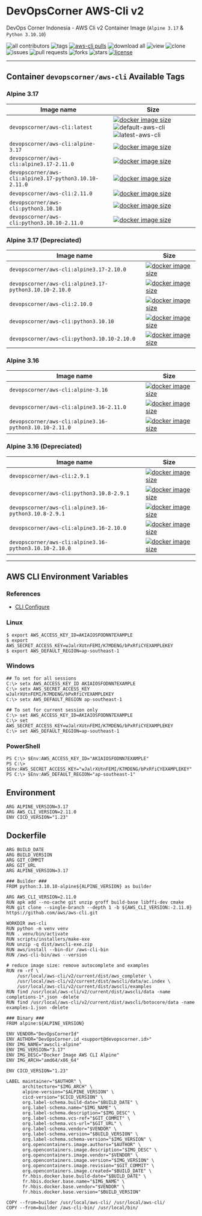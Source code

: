 # DevOpsCorner AWS-Cli v2

DevOps Corner Indonesia - AWS Cli v2 Container Image (`Alpine 3.17` & `Python 3.10.10`)

![all contributors](https://img.shields.io/github/contributors/devopscorner/devopscorner-container)
![tags](https://img.shields.io/github/v/tag/devopscorner/devopscorner-container?sort=semver)
[![aws-cli pulls](https://img.shields.io/docker/pulls/devopscorner/aws-cli.svg?label=aws-cli%20pulls&logo=docker)](https://hub.docker.com/r/devopscorner/aws-cli/)
![download all](https://img.shields.io/github/downloads/devopscorner/devopscorner-container/total.svg)
![view](https://views.whatilearened.today/views/github/devopscorner/devopscorner-container.svg)
![clone](https://img.shields.io/badge/dynamic/json?color=success&label=clone&query=count&url=https://raw.githubusercontent.com/devopscorner/devopscorner-container/master/clone.json?raw=True&logo=github)
![issues](https://img.shields.io/github/issues/devopscorner/devopscorner-container)
![pull requests](https://img.shields.io/github/issues-pr/devopscorner/devopscorner-container)
![forks](https://img.shields.io/github/forks/devopscorner/devopscorner-container)
![stars](https://img.shields.io/github/stars/devopscorner/devopscorner-container)
[![license](https://img.shields.io/github/license/devopscorner/devopscorner-container)](https://img.shields.io/github/license/devopscorner/devopscorner-container)

---

## Container `devopscorner/aws-cli` Available Tags

### Alpine 3.17

| Image name | Size |
|------------|------|
| `devopscorner/aws-cli:latest` | [![docker image size](https://img.shields.io/docker/image-size/devopscorner/aws-cli/latest.svg?label=Image%20size&logo=docker)](https://hub.docker.com/repository/docker/devopscorner/aws-cli/tags?page=1&ordering=last_updated&name=latest) ![default-aws-cli](https://img.shields.io/static/v1?label=latest&message=default&color=brightgreen) ![latest-aws-cli](https://img.shields.io/static/v1?label=latest&message=alpine&color=orange) |
| `devopscorner/aws-cli:alpine-3.17` | [![docker image size](https://img.shields.io/docker/image-size/devopscorner/aws-cli/alpine-3.17.svg?label=Image%20size&logo=docker)](https://hub.docker.com/repository/docker/devopscorner/aws-cli/tags?page=1&ordering=last_updated&name=alpine-3.17) |
| `devopscorner/aws-cli:alpine3.17-2.11.0` | [![docker image size](https://img.shields.io/docker/image-size/devopscorner/aws-cli/alpine3.17-2.11.0.svg?label=Image%20size&logo=docker)](https://hub.docker.com/repository/docker/devopscorner/aws-cli/tags?page=1&ordering=last_updated&name=alpine3.17-2.11.0) |
| `devopscorner/aws-cli:alpine3.17-python3.10.10-2.11.0` | [![docker image size](https://img.shields.io/docker/image-size/devopscorner/aws-cli/alpine3.17-2.11.0.svg?label=Image%20size&logo=docker)](https://hub.docker.com/repository/docker/devopscorner/aws-cli/tags?page=1&ordering=last_updated&name=alpine3.17-2.11.0) |
| `devopscorner/aws-cli:2.11.0` | [![docker image size](https://img.shields.io/docker/image-size/devopscorner/aws-cli/2.11.0.svg?label=Image%20size&logo=docker)](https://hub.docker.com/repository/docker/devopscorner/aws-cli/tags?page=1&ordering=last_updated&name=2.11.0) |
| `devopscorner/aws-cli:python3.10.10` | [![docker image size](https://img.shields.io/docker/image-size/devopscorner/aws-cli/python3.10.10.svg?label=Image%20size&logo=docker)](https://hub.docker.com/repository/docker/devopscorner/aws-cli/tags?page=1&ordering=last_updated&name=python3.10.10) |
| `devopscorner/aws-cli:python3.10.10-2.11.0` | [![docker image size](https://img.shields.io/docker/image-size/devopscorner/aws-cli/python3.10.10-2.11.0.svg?label=Image%20size&logo=docker)](https://hub.docker.com/repository/docker/devopscorner/aws-cli/tags?page=1&ordering=last_updated&name=python3.10.10-2.11.0) |


### Alpine 3.17 (Depreciated)

| Image name | Size |
|------------|------|
| `devopscorner/aws-cli:alpine3.17-2.10.0` | [![docker image size](https://img.shields.io/docker/image-size/devopscorner/aws-cli/alpine3.17-2.10.0.svg?label=Image%20size&logo=docker)](https://hub.docker.com/repository/docker/devopscorner/aws-cli/tags?page=1&ordering=last_updated&name=alpine3.17-2.10.0) |
| `devopscorner/aws-cli:alpine3.17-python3.10.10-2.10.0` | [![docker image size](https://img.shields.io/docker/image-size/devopscorner/aws-cli/alpine3.17-2.10.0.svg?label=Image%20size&logo=docker)](https://hub.docker.com/repository/docker/devopscorner/aws-cli/tags?page=1&ordering=last_updated&name=alpine3.17-2.10.0) |
| `devopscorner/aws-cli:2.10.0` | [![docker image size](https://img.shields.io/docker/image-size/devopscorner/aws-cli/2.10.0.svg?label=Image%20size&logo=docker)](https://hub.docker.com/repository/docker/devopscorner/aws-cli/tags?page=1&ordering=last_updated&name=2.10.0) |
| `devopscorner/aws-cli:python3.10.10` | [![docker image size](https://img.shields.io/docker/image-size/devopscorner/aws-cli/python3.10.10.svg?label=Image%20size&logo=docker)](https://hub.docker.com/repository/docker/devopscorner/aws-cli/tags?page=1&ordering=last_updated&name=python3.10.10) |
| `devopscorner/aws-cli:python3.10.10-2.10.0` | [![docker image size](https://img.shields.io/docker/image-size/devopscorner/aws-cli/python3.10.10-2.10.0.svg?label=Image%20size&logo=docker)](https://hub.docker.com/repository/docker/devopscorner/aws-cli/tags?page=1&ordering=last_updated&name=python3.10.10-2.10.0) |


### Alpine 3.16

| Image name | Size |
|------------|------|
| `devopscorner/aws-cli:alpine-3.16` | [![docker image size](https://img.shields.io/docker/image-size/devopscorner/aws-cli/alpine-3.16.svg?label=Image%20size&logo=docker)](https://hub.docker.com/repository/docker/devopscorner/aws-cli/tags?page=1&ordering=last_updated&name=alpine-3.16) |
| `devopscorner/aws-cli:alpine3.16-2.11.0` | [![docker image size](https://img.shields.io/docker/image-size/devopscorner/aws-cli/alpine3.16-2.11.0.svg?label=Image%20size&logo=docker)](https://hub.docker.com/repository/docker/devopscorner/aws-cli/tags?page=1&ordering=last_updated&name=alpine3.16-2.11.0) |
| `devopscorner/aws-cli:alpine3.16-python3.10.10-2.11.0` | [![docker image size](https://img.shields.io/docker/image-size/devopscorner/aws-cli/alpine3.16-2.11.0.svg?label=Image%20size&logo=docker)](https://hub.docker.com/repository/docker/devopscorner/aws-cli/tags?page=1&ordering=last_updated&name=alpine3.16-2.11.0) |


### Alpine 3.16 (Depreciated)

| Image name | Size |
|------------|------|
| `devopscorner/aws-cli:2.9.1` | [![docker image size](https://img.shields.io/docker/image-size/devopscorner/aws-cli/2.9.1.svg?label=Image%20size&logo=docker)](https://hub.docker.com/repository/docker/devopscorner/aws-cli/tags?page=1&ordering=last_updated&name=2.9.1) |
| `devopscorner/aws-cli:python3.10.8-2.9.1` | [![docker image size](https://img.shields.io/docker/image-size/devopscorner/aws-cli/python3.10.8-2.9.1.svg?label=Image%20size&logo=docker)](https://hub.docker.com/repository/docker/devopscorner/aws-cli/tags?page=1&ordering=last_updated&name=python3.10.8-2.9.1) |
| `devopscorner/aws-cli:alpine3.16-python3.10.8-2.9.1` | [![docker image size](https://img.shields.io/docker/image-size/devopscorner/aws-cli/alpine3.16-python3.10.8-2.9.1.svg?label=Image%20size&logo=docker)](https://hub.docker.com/repository/docker/devopscorner/aws-cli/tags?page=1&ordering=last_updated&name=alpine3.16-python3.10.8-2.9.1) |
| `devopscorner/aws-cli:alpine3.16-2.10.0` | [![docker image size](https://img.shields.io/docker/image-size/devopscorner/aws-cli/alpine3.16-2.10.0.svg?label=Image%20size&logo=docker)](https://hub.docker.com/repository/docker/devopscorner/aws-cli/tags?page=1&ordering=last_updated&name=alpine3.16-2.10.0) |
| `devopscorner/aws-cli:alpine3.16-python3.10.10-2.10.0` | [![docker image size](https://img.shields.io/docker/image-size/devopscorner/aws-cli/alpine3.16-2.10.0.svg?label=Image%20size&logo=docker)](https://hub.docker.com/repository/docker/devopscorner/aws-cli/tags?page=1&ordering=last_updated&name=alpine3.16-2.10.0) |

---

## AWS CLI Environment Variables

### References
 - [CLI Configure](https://docs.aws.amazon.com/cli/latest/userguide/cli-configure-envvars.html)

### Linux
```
$ export AWS_ACCESS_KEY_ID=AKIAIOSFODNN7EXAMPLE
$ export AWS_SECRET_ACCESS_KEY=wJalrXUtnFEMI/K7MDENG/bPxRfiCYEXAMPLEKEY
$ export AWS_DEFAULT_REGION=ap-southeast-1
```

### Windows
```
## To set for all sessions
C:\> setx AWS_ACCESS_KEY_ID AKIAIOSFODNN7EXAMPLE
C:\> setx AWS_SECRET_ACCESS_KEY wJalrXUtnFEMI/K7MDENG/bPxRfiCYEXAMPLEKEY
C:\> setx AWS_DEFAULT_REGION ap-southeast-1

## To set for current session only
C:\> set AWS_ACCESS_KEY_ID=AKIAIOSFODNN7EXAMPLE
C:\> set AWS_SECRET_ACCESS_KEY=wJalrXUtnFEMI/K7MDENG/bPxRfiCYEXAMPLEKEY
C:\> set AWS_DEFAULT_REGION=ap-southeast-1
```

### PowerShell

```
PS C:\> $Env:AWS_ACCESS_KEY_ID="AKIAIOSFODNN7EXAMPLE"
PS C:\> $Env:AWS_SECRET_ACCESS_KEY="wJalrXUtnFEMI/K7MDENG/bPxRfiCYEXAMPLEKEY"
PS C:\> $Env:AWS_DEFAULT_REGION="ap-southeast-1"
```

## Environment

```docker
ARG ALPINE_VERSION=3.17
ARG AWS_CLI_VERSION=2.11.0
ENV CICD_VERSION="1.23"
```

## Dockerfile

```docker
ARG BUILD_DATE
ARG BUILD_VERSION
ARG GIT_COMMIT
ARG GIT_URL
ARG ALPINE_VERSION=3.17

### Builder ###
FROM python:3.10.10-alpine${ALPINE_VERSION} as builder

ARG AWS_CLI_VERSION=2.11.0
RUN apk add --no-cache git unzip groff build-base libffi-dev cmake
RUN git clone --single-branch --depth 1 -b ${AWS_CLI_VERSION:-2.11.0} https://github.com/aws/aws-cli.git

WORKDIR aws-cli
RUN python -m venv venv
RUN . venv/bin/activate
RUN scripts/installers/make-exe
RUN unzip -q dist/awscli-exe.zip
RUN aws/install --bin-dir /aws-cli-bin
RUN /aws-cli-bin/aws --version

# reduce image size: remove autocomplete and examples
RUN rm -rf \
    /usr/local/aws-cli/v2/current/dist/aws_completer \
    /usr/local/aws-cli/v2/current/dist/awscli/data/ac.index \
    /usr/local/aws-cli/v2/current/dist/awscli/examples
RUN find /usr/local/aws-cli/v2/current/dist/awscli/data -name completions-1*.json -delete
RUN find /usr/local/aws-cli/v2/current/dist/awscli/botocore/data -name examples-1.json -delete

### Binary ###
FROM alpine:${ALPINE_VERSION}

ENV VENDOR="DevOpsCornerId"
ENV AUTHOR="DevOpsCorner.id <support@devopscorner.id>"
ENV IMG_NAME="awscli-alpine"
ENV IMG_VERSION="3.17"
ENV IMG_DESC="Docker Image AWS CLI Alpine"
ENV IMG_ARCH="amd64/x86_64"

ENV CICD_VERSION="1.23"

LABEL maintainer="$AUTHOR" \
      architecture="$IMG_ARCH" \
      alpine-version="$ALPINE_VERSION" \
      cicd-version="$CICD_VERSION" \
      org.label-schema.build-date="$BUILD_DATE" \
      org.label-schema.name="$IMG_NAME" \
      org.label-schema.description="$IMG_DESC" \
      org.label-schema.vcs-ref="$GIT_COMMIT" \
      org.label-schema.vcs-url="$GIT_URL" \
      org.label-schema.vendor="$VENDOR" \
      org.label-schema.version="$BUILD_VERSION" \
      org.label-schema.schema-version="$IMG_VERSION" \
      org.opencontainers.image.authors="$AUTHOR" \
      org.opencontainers.image.description="$IMG_DESC" \
      org.opencontainers.image.vendor="$VENDOR" \
      org.opencontainers.image.version="$IMG_VERSION" \
      org.opencontainers.image.revision="$GIT_COMMIT" \
      org.opencontainers.image.created="$BUILD_DATE" \
      fr.hbis.docker.base.build-date="$BUILD_DATE" \
      fr.hbis.docker.base.name="$IMG_NAME" \
      fr.hbis.docker.base.vendor="$VENDOR" \
      fr.hbis.docker.base.version="$BUILD_VERSION"

COPY --from=builder /usr/local/aws-cli/ /usr/local/aws-cli/
COPY --from=builder /aws-cli-bin/ /usr/local/bin/
```
